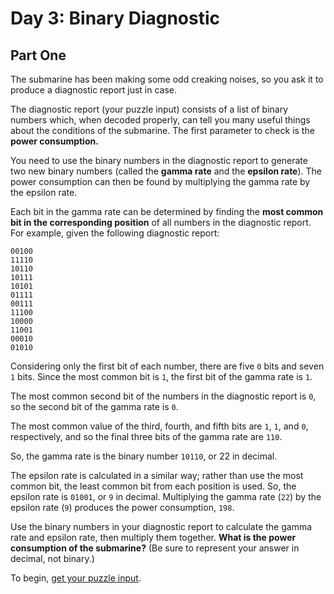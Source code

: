 # Day 3: Binary Diagnostic

## Part One

The submarine has been making some odd creaking noises, so you ask it to
produce a diagnostic report just in case.

The diagnostic report (your puzzle input) consists of a list of binary numbers
which, when decoded properly, can tell you many useful things about the
conditions of the submarine. The first parameter to check is the **power
consumption.**

You need to use the binary numbers in the diagnostic report to generate two new
binary numbers (called the **gamma rate** and the **epsilon rate**). The power
consumption can then be found by multiplying the gamma rate by the epsilon rate.

Each bit in the gamma rate can be determined by finding the **most common bit
in the corresponding position** of all numbers in the diagnostic report. For
example, given the following diagnostic report:

    00100
    11110
    10110
    10111
    10101
    01111
    00111
    11100
    10000
    11001
    00010
    01010

Considering only the first bit of each number, there are five `0` bits and
seven `1` bits. Since the most common bit is `1`, the first bit of the gamma
rate is `1`.

The most common second bit of the numbers in the diagnostic report is `0`, so
the second bit of the gamma rate is `0`.

The most common value of the third, fourth, and fifth bits are `1`, `1`, and
`0`, respectively, and so the final three bits of the gamma rate are `110`.

So, the gamma rate is the binary number `10110`, or 22 in decimal.

The epsilon rate is calculated in a similar way; rather than use the most
common bit, the least common bit from each position is used. So, the epsilon
rate is `01001`, or `9` in decimal. Multiplying the gamma rate (`22`) by the
epsilon rate (`9`) produces the power consumption, `198`.

Use the binary numbers in your diagnostic report to calculate the gamma rate
and epsilon rate, then multiply them together. **What is the power consumption
of the submarine?** (Be sure to represent your answer in decimal, not binary.)

To begin, [get your puzzle input](input).
